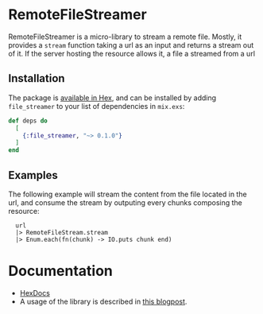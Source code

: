 # RemoteFileStreamer

RemoteFileStreamer is a micro-library to stream a remote file.
Mostly, it provides a `stream` function taking a url as an input and returns a stream out of it.
If the server hosting the resource allows it, a file a streamed from a url

## Installation

The package is [available in Hex](https://hex.pm/packages/remote_file_streamer), and can be installed
by adding `file_streamer` to your list of dependencies in `mix.exs`:

```elixir
def deps do
  [
    {:file_streamer, "~> 0.1.0"}
  ]
end
```

## Examples

The following example will stream the content from the file located in the url, and consume the stream by outputing every chunks composing the resource:

```
  url
  |> RemoteFileStream.stream
  |> Enum.each(fn(chunk) -> IO.puts chunk end)
```  

# Documentation
- [HexDocs](https://hexdocs.pm/remote_file_streamer/0.1.0/api-reference.html)
- A usage of the library is described in [this blogpost](http://labs.civilcode.io/elixir/2018/05/03/stream-files.html).
